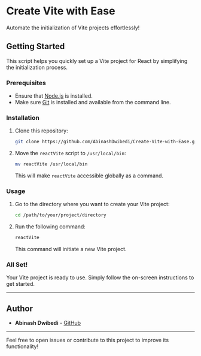 # Create Vite with Ease

Automate the initialization of Vite projects effortlessly!

## Getting Started

This script helps you quickly set up a Vite project for React by simplifying the initialization process.

### Prerequisites

- Ensure that [Node.js](https://nodejs.org/en/download/) is installed.
- Make sure [Git](https://git-scm.com/) is installed and available from the command line.

### Installation

1. Clone this repository:

    ```sh
    git clone https://github.com/AbinashDwibedi/Create-Vite-with-Ease.git
    ```

2. Move the `reactVite` script to `/usr/local/bin`:

    ```sh
    mv reactVite /usr/local/bin
    ```

    This will make `reactVite` accessible globally as a command.

### Usage

1. Go to the directory where you want to create your Vite project:

    ```sh
    cd /path/to/your/project/directory
    ```

2. Run the following command:

    ```sh
    reactVite
    ```

    This command will initiate a new Vite project.

### All Set!

Your Vite project is ready to use. Simply follow the on-screen instructions to get started.

---


## Author

- **Abinash Dwibedi** - [GitHub](https://github.com/AbinashDwibedi)

---

Feel free to open issues or contribute to this project to improve its functionality!
